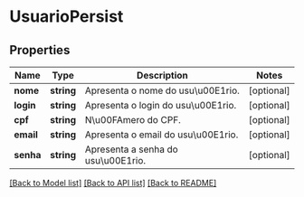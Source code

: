 # UsuarioPersist

## Properties
Name | Type | Description | Notes
------------ | ------------- | ------------- | -------------
**nome** | **string** | Apresenta o nome do usu\u00E1rio. | [optional] 
**login** | **string** | Apresenta o login do usu\u00E1rio. | [optional] 
**cpf** | **string** | N\u00FAmero do CPF. | [optional] 
**email** | **string** | Apresenta o email do usu\u00E1rio. | [optional] 
**senha** | **string** | Apresenta a senha do usu\u00E1rio. | [optional] 

[[Back to Model list]](../README.md#documentation-for-models) [[Back to API list]](../README.md#documentation-for-api-endpoints) [[Back to README]](../README.md)


